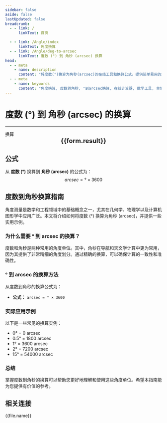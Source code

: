 ```yaml
---
sidebar: false
aside: false
lastUpdated: false
breadcrumb:
  - - link: /
      linkText: 首页

  - - link: /Angle/index
      linkText: 角度换算
  - - link: /Angle/deg-to-arcsec
      linkText: 度数 (°) 到 角秒 (arcsec) 换算
head:
  - - meta
    - name: description
      content: "将度数(°)换算为角秒(arcsec)的在线工具和换算公式。提供简单易用的角度单位换算计算器。"
  - - meta
    - name: keywords
      content: "角度换算, 度数转角秒, °到arcsec换算, 在线计算器, 数学工具, 单位换算"
---
```

# 度数 (°) 到 角秒 (arcsec) 的换算
---
<script setup>
import { onMounted, reactive, inject, ref } from 'vue'
import { NButton, NForm, NFormItem, NInput, NInputNumber, NSelect, NCard, useMessage,NGrid ,NGi } from 'naive-ui'
import { defineClientComponent } from 'vitepress'
import { Angle } from '../../files';
const convert = inject('convert')

const form = reactive({
  number: null,
  result: '',
})

const convertHandler = () => {
  if (form.number !== null && !isNaN(form.number)) {
    const convertedValue = parseFloat(form.number) * 3600
    form.result = `${form.number}° = ${convertedValue.toFixed(4)}arcsec`
  } else {
    form.result = '请输入有效的数值。'
  }
}
</script>

<n-form size="large" :model="form">
  <n-form-item label="度数 (°)">
    <n-input-number v-model:value="form.number" placeholder="输入度数" style="width: 100%" />
  </n-form-item>
  <n-form-item>
    <n-button type="info" @click="convertHandler" block>换算</n-button>
  </n-form-item>
</n-form>

<n-card  embedded :bordered="false" hoverable>
  <div  style="text-align:center;font-size:20px;">
    <strong>{{form.result}}</strong>
  </div>
</n-card>

## 公式

从 **度数 (°)** 换算到 **角秒 (arcsec)** 的公式为：
$$ arcsec = ° \times 3600 $$

## 度数到角秒换算指南

角度测量是数学和工程领域中的基础概念之一，尤其在几何学、物理学以及计算机图形学中应用广泛。本文将介绍如何将度数 (°) 换算为角秒 (arcsec)，并提供一些实用示例。

### 为什么需要 ° 到 arcsec 的换算？

度数和角秒是两种常用的角度单位。其中，角秒在导航和天文学计算中更为常用，因为其提供了非常精细的角度划分。通过精确的换算，可以确保计算的一致性和准确性。

### ° 到 arcsec 的换算方法

从度数到角秒的换算公式为：

- **公式：** `arcsec = ° × 3600`

### 实际应用示例

以下是一些常见的换算实例：

- 0° = 0 arcsec
- 0.5° = 1800 arcsec
- 1° = 3600 arcsec
- 2° = 7200 arcsec
- 15° = 54000 arcsec

### 总结

掌握度数到角秒的换算可以帮助您更好地理解和使用这些角度单位。希望本指南能为您提供有价值的参考。

## 相关连接
<n-grid x-gap="12" :cols="2">
  <n-gi v-for="(file, index) in Angle" :key="index">
    <n-button
      text
      tag="a"
      :href="file.path"
      type="info"
    >
      {{file.name}}
    </n-button>
  </n-gi>
</n-grid>
